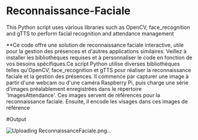 # Reconnaissance-Faciale
This Python script uses various libraries such as OpenCV, face_recognition and gTTS to perform facial recognition and attendance management


**Ce code offre une solution de reconnaissance faciale interactive, utile pour la gestion des présences et d'autres applications similaires. Veillez à installer les bibliothèques requises et à personnaliser le code en fonction de vos besoins spécifiques.Ce script Python utilise diverses bibliothèques telles qu'OpenCV, face_recognition et gTTS pour réaliser la reconnaissance faciale et la gestion des présences. Il commence par capturer une image à partir d'une webcam ou d'une caméra Raspberry Pi, puis charge une série d'images préalablement enregistrées dans le répertoire 'ImagesAttendance'. Ces images servent de références pour la reconnaissance faciale. Ensuite, il encode les visages dans ces images de référence

#Output

![Uploading ReconnaissanceFaciale.png…](https://user-images..githubusercontent.com/77092144/137318849-09003527-e706-4*86-Dave-16597787ac6.00g)

